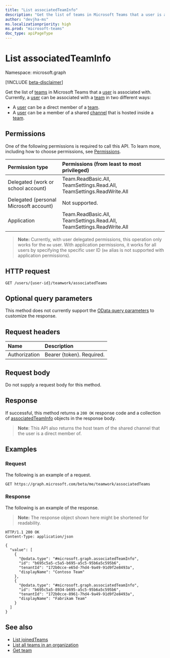 ```yaml
---
title: "List associatedTeamInfo"
description: "Get the list of teams in Microsoft Teams that a user is associated with."
author: "devjha-ms"
ms.localizationpriority: high
ms.prod: "microsoft-teams"
doc_type: apiPageType
---
```


# List associatedTeamInfo
Namespace: microsoft.graph

[!INCLUDE [beta-disclaimer](../../includes/beta-disclaimer.md)]

Get the list of [teams](../resources/associatedteaminfo.md) in Microsoft Teams that a [user](../resources/user.md) is associated with.
Currently, a [user](../resources/user.md) can be associated with a [team](../resources/team.md) in two different ways:
* A [user](../resources/user.md) can be a direct member of a [team](../resources/team.md).
* A [user](../resources/user.md) can be a member of a shared [channel](../resources/channel.md) that is hosted inside a [team](../resources/team.md).

## Permissions
One of the following permissions is required to call this API. To learn more, including how to choose permissions, see [Permissions](/graph/permissions-reference).

|Permission type|Permissions (from least to most privileged)|
|:---|:---|
|Delegated (work or school account) | Team.ReadBasic.All, TeamSettings.Read.All, TeamSettings.ReadWrite.All |
|Delegated (personal Microsoft account) | Not supported.    |
|Application | Team.ReadBasic.All, TeamSettings.Read.All, TeamSettings.ReadWrite.All|

> **Note:** Currently, with user delegated permissions, this operation only works for the `me` user. With application permissions, it works for all users by specifying the specific user ID (`me` alias is not supported with application permissions).

## HTTP request

<!-- {
  "blockType": "ignored"
}
-->
``` http
GET /users/{user-id}/teamwork/associatedTeams
```

## Optional query parameters
This method does not currently support the [OData query parameters](/graph/query-parameters) to customize the response.

## Request headers
|Name|Description|
|:---|:---|
|Authorization|Bearer {token}. Required.|

## Request body
Do not supply a request body for this method.

## Response

If successful, this method returns a `200 OK` response code and a collection of [associatedTeamInfo](../resources/associatedteaminfo.md) objects in the response body.

> **Note**: This API also returns the host team of the shared channel that the user is a direct member of.

## Examples

### Request

The following is an example of a request.

<!-- {
  "blockType": "request",
  "name": "list_associatedteaminfo"
}
-->
``` http
GET https://graph.microsoft.com/beta/me/teamwork/associatedTeams
```


### Response

The following is an example of the response.

>**Note:** The response object shown here might be shortened for readability.
<!-- {
  "blockType": "response",
  "truncated": true,
  "@odata.type": "microsoft.graph.associatedTeamInfo",
  "isCollection": true
}
-->
``` http
HTTP/1.1 200 OK
Content-Type: application/json

{
  "value": [
    {
      "@odata.type": "#microsoft.graph.associatedTeamInfo",
      "id": "b695c5a5-c5a5-b695-a5c5-95b6a5c595b6",
      "tenantId": "172b0cce-e65d-7hd4-9a49-91d9f2e8493a",
      "displayName": "Contoso Team"
    },
    {
      "@odata.type": "#microsoft.graph.associatedTeamInfo",
      "id": "b695c5a5-8934-b695-a5c5-95b6a5c595b6",
      "tenantId": "172b0cce-8961-7hd4-9a49-91d9f2e8493a",
      "displayName": "Fabrikam Team"
    }
  ]
}
```


## See also

- [List joinedTeams](../api/user-list-joinedteams.md)
- [List all teams in an organization](../api/teams-list.md)
- [Get team](../api/team-get.md)

